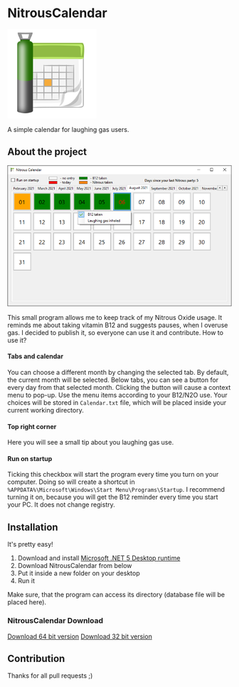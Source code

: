 # NitrousCalendar
<img src="https://github.com/Balonowy/NitrousCalendar/raw/master/Assets/NitrousCalendar.png?raw=true" alt="Project icon" width="200"/>
 
A simple calendar for laughing gas users.

## About the project

![Screenshot](https://github.com/Balonowy/NitrousCalendar/blob/f827a6b340684973a8943d1f21beb0433c66ef61/Assets/screenshot-en.PNG?raw=true)

This small program allows me to keep track of my Nitrous Oxide usage. It reminds me about taking vitamin B12 and suggests pauses, when I overuse gas. I decided to publish it, so everyone can use it and contribute. How to use it?

#### Tabs and calendar
You can choose a different month by changing the selected tab. By default, the current month will be selected. Below tabs, you can see a button for every day from that selected month. Clicking the button will cause a context menu to pop-up. Use the menu items according to your B12/N2O use. Your choices will be stored in `Calendar.txt` file, which will be placed inside your current working directory.

#### Top right corner
Here you will see a small tip about you laughing gas use.

#### Run on startup
Ticking this checkbox will start the program every time you turn on your computer. Doing so will create a shortcut in `%APPDATA%\Microsoft\Windows\Start Menu\Programs\Startup`. I recommend turning it on, because you will get the B12 reminder every time you start your PC. It does not change registry.

## Installation

It's pretty easy!

 1. Download and install [Microsoft .NET 5 Desktop runtime](https://dotnet.microsoft.com/download/dotnet/5.0)
 2. Download NitrousCalendar from below
 3. Put it inside a new folder on your desktop
 4. Run it

Make sure, that the program can access its directory (database file will be placed here).

### NitrousCalendar Download

[Download 64 bit version](https://github.com/Balonowy/NitrousCalendar/releases/download/1.0/NitrousCalendar.x64.exe)
[Download 32 bit version](https://github.com/Balonowy/NitrousCalendar/releases/download/1.0/NitrousCalendar.x86.exe)

## Contribution

Thanks for all pull requests ;)